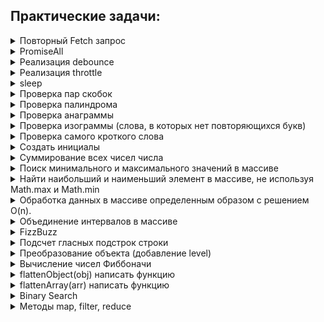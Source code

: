 ## Практические задачи:

<details>
<summary>Повторный Fetch запрос</summary>

***

Напишите функцию, которая будет повторять запрос до тех пор, пока он не выполнится успешно или не будет достигнуто максимальное количество попыток.  

```js
async function makeRequest(url, maxRetries, delay) {
  try {
    const response = await fetch(url);
    if (response.ok) {
      return response.json();
    } else {
      throw new Error(Request failed with status ${response.status});
    }
  } catch (error) {
    if (maxRetries > 0) {
      await new Promise(resolve => setTimeout(resolve, delay));
      return makeRequest(url, maxRetries - 1, delay);
    } else {
      throw error;
    }
  }
}

// url - адрес, по которому нужно выполнить запрос;
// maxRetries - максимальное количество попыток выполнения запроса;
// delay - задержка между попытками выполнения запроса (в миллисекундах).

Вот пример использования этой функции:

const url = 'https://example.com/data';
const maxRetries = 3;
const delay = 1000;

try {
  const data = await makeRequest(url, maxRetries, delay);
  console.log(data);
} catch (error) {
  console.error(error);
}
```

***

</details>

<details>
<summary>PromiseAll</summary>

***

Реализация функционала Promise.all()  

```js
function promiseAll(promises) {
  return new Promise((resolve, reject) => {
    const results = [];
    let resolvedCount = 0;

    promises.forEach((promise, index) => {
      promise
        .then(result => {
          results[index] = result;
          resolvedCount++;
          if (resolvedCount === promises.length) {
            resolve(results);
          }
        })
        .catch(error => {
          reject(error);
        });
    });
  });
}

// вариант 2
function promiseAll(promises) {
  return Promise.resolve(
    promises.reduce((p,f) => {
      return p.then(res => f.then(val => [...res,val])).catch(err => err);
    }, Promise.resolve([]))
  )
}
```

***

</details>

<details>
<summary>Реализация debounce</summary>

***

Функция debounce используется для отложенного выполнения функции, чтобы избежать частых и ненужных вызовов. Она принимает функцию и время задержки в миллисекундах, и возвращает новую функцию, которая будет вызывать переданную функцию только после того, как прошло указанное время без вызовов.  

```js
function debounce(func, delay) {
  let timer = null;
  return function (...args) {
    clearTimeout(timer);
    timer = setTimeout(() => {
      func.apply(this, args);
    }, delay);  
  };
}

const f = debounce(console.log, 100);
f(1);
f(2);
setTimeout(() => f(3), 200);

```

***

</details>

<details>
<summary>Реализация throttle</summary>

***

throttle() — это функция, которая вызывает другую функцию, «пропуская» некоторые вызовы с определённой периодичностью.  

```js
function throttle(func, delay) {
  let isWaiting = false;
  let savedArgs = null;
  let savedThis = null;

  return function wrapper(...args) {
    if (isWaiting) {
      savedArgs = args;
      savedThis = this;
      return;
    }

    func.apply(this, args);
    isWaiting = true;
    setTimeout(() => {
      isWaiting = false;
      if (savedArgs) {
        wrapper.apply(savedThis, savedArgs);
        savedArgs = null;
        savedThis = null;
      }
    }, delay);
  };
}

// Вызов throttle(func, delay) возвращает wrapper.

// Во время первого вызова обёртка просто вызывает func и устанавливает состояние задержки (isWaiting = true).
// В этом состоянии все вызовы запоминаются в saveArgs / saveThis. Обратите внимание, что контекст и аргументы одинаково важны и должны быть запомнены. Они нам нужны для того, чтобы воспроизвести вызов позднее.
// … Затем по прошествии delay миллисекунд срабатывает setTimeout. Состояние задержки сбрасывается (isWaiting = false). И если мы проигнорировали вызовы, то «обёртка» выполняется с последними запомненными аргументами и контекстом.
// На третьем шаге выполняется не func, а wrapper, потому что нам нужно не только выполнить func, но и ещё раз установить состояние задержки и таймаут для его сброса.
```

***

</details>

<details>
<summary>sleep</summary>

***

[leetcode - 2621. Sleep](https://leetcode.com/problems/sleep/description/)  

```js
async function sleep(ms) {
  return new Promise(resolve => setTimeout(resolve, ms));
}

const test = async () => {
  console.log('Начало');
  await sleep(2000); // Приостанавливаем выполнение на 2 секунды
  console.log('Прошло 2 секунды');
}
```

***

</details>

<details>
<summary>Проверка пар скобок</summary>

***

[Codewars - 7 kyu Valid Parentheses](https://www.codewars.com/kata/6411b91a5e71b915d237332d/javascript)

Напишите функцию, которая принимает строку скобок и определяет, допустим ли порядок скобок. Функция должна возвращать true, если строка допустима, и false, если она недействительна.  

```js
function validParentheses(str) {
  const stack = [];
  const openBrackets = ['(', '[', '{'];
  const closeBrackets = [')', ']', '}'];

  for (let i = 0; i < str.length; i++) {
    const bracket = str[i];
    
    if (openBrackets.includes(bracket)) {
      stack.push(bracket);
    } else if (closeBrackets.includes(bracket)) {
      const lastOpenBracket = stack.pop();
      const correspondingOpenBracket = openBrackets[closeBrackets.indexOf(bracket)];
      
      if (lastOpenBracket !== correspondingOpenBracket) {
        return false;
      }
    }
  }

  return stack.length === 0;
}
```

***

</details>

<details>
<summary>Проверка палиндрома</summary>

***

[Codewars - 8 kyu Is it a palindrome?](https://www.codewars.com/kata/57a1fd2ce298a731b20006a4)

Напишите функцию, которая принимает на вход строку и возвращает true, если она является палиндромом (читается одинаково слева направо и справа налево), и false в противном случае.  

```js
function isPalindrome(str) {
  str = str.toLowerCase();

  return str === str.split('').reverse().join('');
}
```
[leetcode - 125. Valid Palindrome](https://leetcode.com/problems/valid-palindrome/)

```js
function isPalindrome(s) {
  s = s.toLowerCase().replace(/[^a-z0-9]/g, '');

  const centerStr = Math.floor(s.length / 2)
  
  for (let i = 0; i < centerStr; i++) {
    if (s[i] !== s[s.length - 1 - i]) {
      return false;
    }
  }
  
  return true;
}
```

***

</details>

<details>
<summary>Проверка анаграммы</summary>

***

[Codewars - 7 kyu Anagram Detection](https://www.codewars.com/kata/529eef7a9194e0cbc1000255/javascript)

Анаграмма - это слово или фраза, образованная путем перестановки букв другого слова или фразы. Для определения анаграммы необходимо проверить, содержат ли две строки одинаковые наборы символов.  

```js
function isAnagram(str1, str2) {
  // Удаляем пробелы и приводим строки к нижнему регистру
  str1 = str1.replace(/s/g, '').toLowerCase();
  str2 = str2.replace(/s/g, '').toLowerCase();

  // Сортируем символы в строках
  const str1Sorted = str1.split('').sort().join('');
  const str2Sorted = str2.split('').sort().join('');

  // Сравниваем отсортированные строки
  if (str1Sorted === str2Sorted) {
    return true;
  } else {
    return false;
  }
}
```

***

</details>

<details>
<summary>Проверка изограммы (слова, в которых нет повторяющихся букв)</summary>

***

[Codewars - 7 kyu Isograms](https://www.codewars.com/kata/54ba84be607a92aa900000f1/javascript)

Изограмма - это слово или фраза, в которой каждая буква встречается только один раз. Для определения изограммы необходимо проверить, содержит ли строка только уникальные символы.  

```js
function isIsogram(str) {
  str = str.toLowerCase();
  const charCount = {};

  for (let i = 0; i < str.length; i++) {
    const char = str[i];

    // Если символ уже встречался в строке, то это не изограмма
    if (charCount[char]) {
      return false;
    }

    // Добавляем символ в объект charCount
    charCount[char] = 1;
  }

  // Если все символы уникальны, то это изограмма
  return true;
}
```

```js
function isIsogram(str){
  const newStr = str.toUpperCase();
  const charsSet= new Set(newStr);
  
  return charsSet.size === newStr.length;
}
```

***

</details>

<details>
<summary>Проверка самого кроткого слова</summary>

***

[Codewars - 7 kyu Shortest Word](https://www.codewars.com/kata/57cebe1dc6fdc20c57000ac9/javascript)

Просто, учитывая строку слов, вернуть длину кратчайшего слова (слов). Строка никогда не будет пустой, и вам не нужно учитывать разные типы данных.  

```js
function findShort(str){
  return str
    .split(' ')
    .sort((a,b) => a.length - b.length)
    .at(0)
    .length;
}
```

***

</details>

<details>
<summary>Создать инициалы</summary>

***

[Codewars - 8 kyu Abbreviate a Two Word Name](https://www.codewars.com/kata/57eadb7ecd143f4c9c0000a3)

Напишите функцию для преобразования имени в инициалы. Имя состоит из двух слов с одним пробелом между ними.  

```js
function abbrevName(name){
  return initials = 
    name
      .split(' ')
      .map(e => e[0].toUpperCase())
      .join('.')
}
```

***

</details>

<details>
<summary>Суммирование всех чисел числа</summary>

***

[Codewars - 7 kyu Summing a number's digits](https://www.codewars.com/kata/52f3149496de55aded000410/javascript)

Напишите функцию, которая принимает число и возвращает сумму абсолютного значения каждой из десятичных цифр числа.  

```js
function sumDigits(number) {
  return Math.abs(number)
    .toString()
    .split('')
    .reduce((acc, num) => +acc + +num, 0);
}
```

***

</details>

<details>
<summary>Поиск минимального и максимального значений в массиве</summary>

***

[Codewars - 8 kyu Find Maximum and Minimum Values of a List](https://www.codewars.com/kata/577a98a6ae28071780000989/train/javascript)

```js
const min = (list) => Math.min(...list);
const max = (list) => Math.max(...list);
```

***

</details>

<details>
<summary>Найти наибольший и наименьший элемент в массиве, не используя Math.max и Math.min</summary>

***

```js
function findMinMax(arr) {
  let min = arr[0];
  let max = arr[0];

  for (let i = 1; i < arr.length; i++) {
    const item = arr[i]

    if (item < min) {
      min = item;
    } else if (item > max) {
      max = item;
    }
  }

  return { min, max };
}
```

***

</details>

<details>
<summary>Обработка данных в массиве определенным образом с решением O(n).</summary>

***

```js
// Необходимо обработать массив таким образом, чтобы распределить людей по группам городов

// Данные на вход
const people = [
  {
    name: 'Alex',
    city: 'Moscow',
  },
  {
    name: 'Ivan',
    city: 'Moscow',
  },
  {
    name: 'Joe',
    city: 'New York'
  },
  {
    name: 'Johan',
    city: 'Berlin'
  },
]

const groupByCity = (array) => {}

// Данные на выход
{
  'Moscow': [ 'Alex', 'Ivan' ],
  'New York': 'Joe',
  'Berlin': 'Johan'
}
```
```js
const groupByCity = (array) => {
  const result = {}

  for (const item of array) {
    const { city, name } = item

    if (!result[city]) {
      result[city] = name
    } else if(Array.isArray(result[city])) {
      result[city].push(name)
    } else {
      result[city] = [result[city], name]
    }
  }

  return result
}
```

***

</details>

<details>
<summary>Объединение интервалов в массиве</summary>

***

[leetcode - 56. Merge Intervals](https://leetcode.com/problems/merge-intervals/)  
[Подробный разбор решения](https://www.youtube.com/watch?v=2Od3MV1-mpk)

```js
const array1 = [[1, 3], [2, 6], [8, 10], [15, 18]]; // [[1, 6], [8, 10], [15, 18]]
const array2 = [[1, 4], [4, 5]]; // [[1, 5]]
const array3 = [[11, 12], [2, 3], [5, 7], [1, 4], [8, 10], [6, 8]]; // [[1, 4], [5, 10], [11, 12]]

function merge(intervals) {
  if (intervals.length < 2) return intervals
  
  intervals.sort((a, b) => a[0] - b[0])
  
  let result = [intervals[0]]
  
  for (let interval of intervals) {
    let recent = result[result.length - 1];
    
    if (recent[1] >=  interval[0]) {
      recent[1] = Math.max(recent[1], interval[1])
    } else {
      result.push(interval)
    }
  }
  
  return result
}
```

***

</details>

<details>
<summary>FizzBuzz</summary>

***
[Codewars - 7 kyu Fizz Buzz](https://www.codewars.com/kata/5300901726d12b80e8000498/javascript)  
[leetcode - 412. Fizz Buzz](https://leetcode.com/problems/fizz-buzz/)  

```js
const fizzBuzz = (n) => {
    let result = [];
    for(let i = 1; i <= n; i++) {
        if(i % 3 === 0 && i % 5 === 0) {
            result.push('FizzBuzz');
        } else if(i % 3 === 0) {
             result.push('Fizz');
        } else if(i % 5 === 0) {
             result.push('Buzz');
        } else {
            result.push(i.toString());
        }
    }
    return result;
};
```

***

</details>

<details>
<summary>Подсчет гласных подстрок строки</summary>

***
[leetcode - 2062. Count Vowel Substrings of a String](https://leetcode.com/problems/count-vowel-substrings-of-a-string/)  

Подстрока — это непрерывная (непустая) последовательность символов в строке.

```js
function countVowelSubstrings(word) {
  const vowels = ['a', 'e', 'i', 'o', 'u'];
  let count = 0;
  
  // Перебираем все подстроки
  for (let i = 0; i < word.length; i++) {
    for (let j = i + 4; j < word.length; j++) {
      const substring = word.substring(i, j + 1);
      const substringVowels = substring.split('').filter(char => vowels.includes(char));
      
      // Проверяем, является ли подстрока гласной и содержит все 5 гласных
      if (substringVowels.length === substring.length && vowels.every(vowel => substringVowels.includes(vowel))) {
        count++;
      }
    }
  }
  
  return count;
}
```

***

</details>

<details>
<summary>Преобразование объекта (добавление level)</summary>

***

```json
// Объект на вход
const object = {
  a: {
    d: {
      h: 4
    },
    e: 2
  },
  b: 1,
  c: {
    f: {
      g: 3,
      k: {}
    }
  }
};

const addLevels = (obj) => {}

// Данные на выход
/*
updatedObject {
  a: { d: { h: 4, level: 2 }, e: 2, level: 1 },
  b: 1,
  c: { f: { g: 3, k: [Object], level: 2 }, level: 1 },
  level: 0
}*/
```

```js
const addLevels = (obj) => {
  const stack = [{obj, level: 0}];

  while (stack.length > 0) {
    const {obj, level} = stack.pop();
    obj.level = level;

    for (let key in obj) {
      if (typeof obj[key] === 'object') {
        stack.push({obj: obj[key], level: level + 1});
      }
    }
  }

  return obj;
};

// Вариант 2. рекурсия
const addLevels = (obj) => {
  const updatedObject = (obj, level = 0) => {
    obj.level = level;
    for (let key in obj) {
      if (typeof obj[key] === 'object') {
        updatedObject(obj[key], level + 1);
      }
    }
    return obj;
  }

  return updatedObject(obj);
};
```

***

</details>

<details>
<summary>Вычисление чисел Фиббоначи</summary>

***

[leetcode - 509. Fibonacci Number](https://leetcode.com/problems/fibonacci-number/)  

```
Реализовать рекурсивную функцию для вычисления чисел Фибоначчи.

function fibonacci(n) {} // ? memo
console.log(fibonacci(8)); // 21

```

```js
function fibonacci(n, cache = {}) {
  if (n in cache) {
    return cache[n];
  }

  if (n <= 1) {
    return n;
  }

  const result = fibonacci(n - 1, cache) + fibonacci(n - 2, cache);
  cache[n] = result;
  return result;
}

// Вариант 2 - цикл
const fib = (n) => {
  if (n <= 1) {
    return n;
  }

  let prev = 0;
  let curr = 1;

  for (let i = 2; i <= n; i++){
      const next = curr + prev;
      prev = curr;
      curr = next;
  }

  return curr;
};
```



***

</details>

<details>
<summary>flattenObject(obj) написать функцию</summary>

***

Задача: Напишите функцию flattenObject(obj), которая принимает в качестве аргумента вложенный объект obj и возвращает новый объект, 
в котором все свойства объекта obj "разглажены" (преобразованы в одноуровневую структуру), с использованием точечной нотации
для представления иерархии свойств.


```js
const obj = {
  a: {
    b: {
      c: 1,
      d: 2
    },
    e: 3
  },
  f: 4
};

const flattenObject = (obj) => {}

const flattenedObj = flattenObject(obj);
// Ожидаемый результат: { 'a.b.c': 1, 'a.b.d': 2, 'a.e': 3, 'f': 4 } || { "f": 4, "a.e": 3, "a.b.c": 1, "a.b.d": 2 }
```

```js
const flattenObject = (obj) => {
  const flattened = {};
  const stack = [];
  
  stack.push({ obj, prefix: '' });
  
  while (stack.length > 0) {
    const { obj, prefix } = stack.pop();
    
    for (let key in obj) {
      const value = obj[key];
      const newKey = prefix + key;
      
      if (typeof value === 'object' && value !== null) {
        stack.push({ obj: value, prefix: newKey + '.' });
      } else {
        flattened[newKey] = value;
      }
    }
  }
  
  return flattened;
}
```
***

</details>

<details>
<summary>flattenArray(arr) написать функцию</summary>

***

```
const nestedArray = [1, [2, [3, 4], 5], 6];
console.log(flattenArray(nestedArray)); // [1, 2, 3, 4, 5, 6]
```

```js
function flattenArray(arr) {
  const stack = [...arr];
  const result = [];

  while (stack.length) {
    const element = stack.pop();
    if (Array.isArray(element)) {
      stack.push(...element);
    } else {
      result.unshift(element);
    }
  }

  return result;
}

// Развернуть вложенные массивы с помощью рекурсии.
function flattenArray(arr) {
  let result = [];

  for (let i = 0; i < arr.length; i++) {
    if (Array.isArray(arr[i])) {
      result = result.concat(flattenArray(arr[i]));
    } else {
      result.push(arr[i]);
    }
  }
  return result;
}
```
***

</details>

<details>
<summary>Binary Search</summary>

***

Дан массив целых чисел nums, отсортированный в порядке возрастания, и целочисленная цель, напишите функцию для поиска цели в nums.  
Если цель существует, верните ее индекс. В противном случае вернуть -1.  
Вы должны написать алгоритм со сложностью выполнения O(log n).  

```js
function search(nums, target) {
  let left = 0;
  let right = nums.length - 1;

  while (left <= right) {
    const mid = Math.floor((left + right) / 2);

    if (nums[mid] === target) {
      return mid;
    } else if (nums[mid] < target) {
      left = mid + 1;
    } else {
      right = mid - 1;
    }
  }

  return -1;
}
```
***

</details>

<details>
<summary>Методы map, filter, reduce</summary>

***

Реализовать собственные методы map, filter, reduce.  
Необходимо сохранить все те возможности, что есть у нативных методов: обращение через точку, получение всех необходимых аргументов

```js
// Реализация метода map
Array.prototype.myMap = function(callback) {
  const result = [];

  for (let i = 0; i < this.length; i++) {
    result.push(callback(this[i], i, this));
  }

  return result;
}

// Реализация метода filter
Array.prototype.myFilter = function(callback) {
  const result = [];

  for (let i = 0; i < this.length; i++) {
    if (callback(this[i], i, this)) {
      result.push(this[i]);
    }
  }

  return result;
}

// Реализация метода reduce
Array.prototype.myReduce = function(callback, initialValue) {
  let accumulator = initialValue !== undefined ? initialValue : this[0];

  for (let i = initialValue !== undefined ? 0 : 1; i < this.length; i++) {
    accumulator = callback(accumulator, this[i], i, this);
  }

  return accumulator;
}
```
***

</details>

